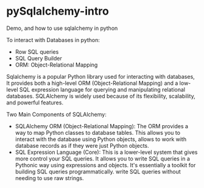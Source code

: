 # pySqlalchemy-intro
Demo, and how to use sqlalchemy in python


To interact with Databases in python:
  - Row SQL queries
  - SQL Query Builder
  - ORM: Object-Relational Mapping

Sqlalchemy
  is a popular Python library used for interacting with databases, It provides both a high-level ORM (Object-Relational Mapping) and a low-level SQL expression language for querying and manipulating relational databases. SQLAlchemy is widely used because of its flexibility, scalability, and powerful features.


Two Main Components of SQLAlchemy:
  - SQLAlchemy ORM (Object-Relational Mapping): The ORM provides a way to map Python classes to database tables. This allows you to interact with the database using Python objects, allows to work with database records as if they were just Python objects.
  - SQL Expression Language (Core): This is a lower-level system that gives more control your SQL queries. It allows you to write SQL queries in a Pythonic way using expressions and objects. It's essentially a toolkit for building SQL queries programmatically.  write SQL queries without needing to use raw strings.


